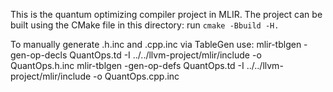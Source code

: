 This is the quantum optimizing compiler project in MLIR.
The project can be built using the CMake file in this directory:
  run `cmake -Bbuild -H.`

To manually generate .h.inc and .cpp.inc via TableGen use:
mlir-tblgen -gen-op-decls QuantOps.td -I ../../llvm-project/mlir/include -o QuantOps.h.inc
mlir-tblgen -gen-op-defs QuantOps.td -I ../../llvm-project/mlir/include -o QuantOps.cpp.inc
